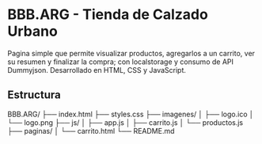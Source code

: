 
# BBB.ARG - Tienda de Calzado Urbano 

Pagina simple que permite visualizar productos, agregarlos a un carrito, ver su resumen y finalizar la compra; con localstorage y consumo de API Dummyjson.
Desarrollado en HTML, CSS y JavaScript.

## Estructura

BBB.ARG/
├── index.html
├── styles.css
├── imagenes/
│   ├── logo.ico
│   └── logo.png
├── js/
│   ├── app.js
│   ├── carrito.js
│   └── productos.js
├── paginas/
│   └── carrito.html
└── README.md


 

